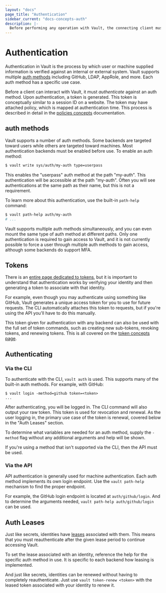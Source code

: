 ```yaml
---
layout: "docs"
page_title: "Authentication"
sidebar_current: "docs-concepts-auth"
description: |-
  Before performing any operation with Vault, the connecting client must be authenticated.
---
```


# Authentication

Authentication in Vault is the process by which user or machine supplied
information is verified against an internal or external system. Vault supports
multiple [auth methods](/docs/auth/index.html) including GitHub,
LDAP, AppRole, and more. Each auth method has a specific use case.

Before a client can interact with Vault, it must _authenticate_ against an
auth method. Upon authentication, a token is generated. This token is
conceptually similar to a session ID on a website. The token may have attached
policy, which is mapped at authentication time. This process is described in
detail in the [policies concepts](/docs/concepts/policies.html) documentation.

## auth methods

Vault supports a number of auth methods. Some backends are targeted
toward users while others are targeted toward machines. Most authentication
backends must be enabled before use. To enable an auth method:

```sh
$ vault write sys/auth/my-auth type=userpass
```

This enables the "userpass" auth method at the path "my-auth". This
authentication will be accessible at the path "my-auth". Often you will see
authentications at the same path as their name, but this is not a requirement.

To learn more about this authentication, use the built-in `path-help` command:

```sh
$ vault path-help auth/my-auth
# ...
```

Vault supports multiple auth methods simultaneously, and you can even
mount the same type of auth method at different paths. Only one
authentication is required to gain access to Vault, and it is not currently
possible to force a user through multiple auth methods to gain
access, although some backends do support MFA.

## Tokens

There is an [entire page dedicated to tokens](/docs/concepts/tokens.html),
but it is important to understand that authentication works by verifying
your identity and then generating a token to associate with that identity.

For example, even though you may authenticate using something like GitHub,
Vault generates a unique access token for you to use for future requests.
The CLI automatically attaches this token to requests, but if you're using
the API you'll have to do this manually.

This token given for authentication with any backend can also be used
with the full set of token commands, such as creating new sub-tokens,
revoking tokens, and renewing tokens. This is all covered on the
[token concepts page](/docs/concepts/tokens.html).

## Authenticating

### Via the CLI

To authenticate with the CLI, `vault auth` is used. This supports many
of the built-in auth methods. For example, with GitHub:

```
$ vault login -method=github token=<token>
...
```

After authenticating, you will be logged in. The CLI command will also
output your raw token. This token is used for revocation and renewal.
As the user logging in, the primary use case of the token is renewal,
covered below in the "Auth Leases" section.

To determine what variables are needed for an auth method,
supply the `-method` flag without any additional arguments and help
will be shown.

If you're using a method that isn't supported via the CLI, then the API
must be used.

### Via the API

API authentication is generally used for machine authentication. Each
auth method implements its own login endpoint. Use the `vault path-help`
mechanism to find the proper endpoint.

For example, the GitHub login endpoint is located at `auth/github/login`.
And to determine the arguments needed, `vault path-help auth/github/login` can
be used.

## Auth Leases

Just like secrets, identities have
[leases](/docs/concepts/lease.html) associated with them. This means that
you must reauthenticate after the given lease period to continue accessing
Vault.

To set the lease associated with an identity, reference the help for
the specific auth method in use. It is specific to each backend
how leasing is implemented.

And just like secrets, identities can be renewed without having to
completely reauthenticate. Just use `vault token-renew <token>` with the
leased token associated with your identity to renew it.
